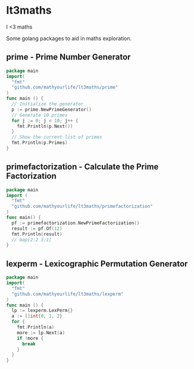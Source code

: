 # lt3maths

I <3 maths

Some golang packages to aid in maths exploration.

## prime - Prime Number Generator

```go
package main
import(
  "fmt"
  "github.com/mathyourlife/lt3maths/prime"
)
func main () {
  // Initialize the generator
  p := prime.NewPrimeGenerator()
  // Generate 10 primes
  for j := 0; j < 10; j++ {
    fmt.Println(p.Next())
  }
  // Show the current list of primes
  fmt.Println(p.Primes)
}
```

## primefactorization - Calculate the Prime Factorization

```go
package main
import (
  "fmt"
  "github.com/mathyourlife/lt3maths/primefactorization"
)
func main() {
  pf := primefactorization.NewPrimeFactorization()
  result := pf.Of(12)
  fmt.Println(result)
  // map[2:2 3:1]
}
```

## lexperm - Lexicographic Permutation Generator

```go
package main
import(
  "fmt"
  "github.com/mathyourlife/lt3maths/lexperm"
)
func main () {
  lp := lexperm.LexPerm{}
  a := []int{0, 1, 2}
  for {
    fmt.Println(a)
    more := lp.Next(a)
    if !more {
      break
    }
  }
}
```
